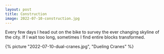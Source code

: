 ```yaml
---
layout: post
title: Construction
image: 2022-07-10-construction.jpg
---
```


Every few days I head out on the bike to survey the ever changing skyline of the
city. If I wait too long, sometimes I find entire blocks transformed.

<!--more-->

{% picture "2022-07-10-dual-cranes.jpg", "Dueling Cranes" %}
